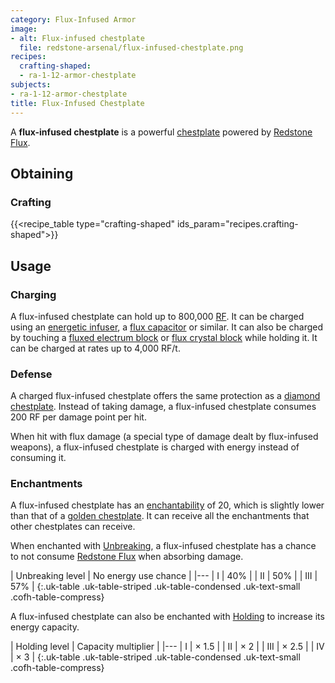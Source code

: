 ```yaml
---
category: Flux-Infused Armor
image:
- alt: Flux-infused chestplate
  file: redstone-arsenal/flux-infused-chestplate.png
recipes:
  crafting-shaped:
  - ra-1-12-armor-chestplate
subjects:
- ra-1-12-armor-chestplate
title: Flux-Infused Chestplate
---
```


A **flux-infused chestplate** is a powerful
[chestplate](https://minecraft.gamepedia.com/Chestplate) powered by [Redstone
Flux](/docs/redstone-flux/).


Obtaining
---------

### Crafting
{{<recipe_table type="crafting-shaped" ids_param="recipes.crafting-shaped">}}


Usage
-----

### Charging
A flux-infused chestplate can hold up to 800,000 [RF](/docs/redstone-flux/).
It can be charged using an [energetic
infuser](../../thermal-expansion/energetic-infuser/), a [flux
capacitor](../../thermal-expansion/flux-capacitor/) or similar. It can also be
charged by touching a [fluxed electrum block](../fluxed-electrum-block/) or
[flux crystal block](../flux-crystal-block) while holding it. It can be charged
at rates up to 4,000 RF/t.

### Defense
A charged flux-infused chestplate offers the same protection as a [diamond
chestplate](https://minecraft.gamepedia.com/Diamond_Chestplate). Instead of
taking damage, a flux-infused chestplate consumes 200 RF per damage point per
hit.

When hit with flux damage (a special type of damage dealt by flux-infused
weapons), a flux-infused chestplate is charged with energy instead of consuming
it.

### Enchantments
A flux-infused chestplate has an
[enchantability](https://minecraft.gamepedia.com/Enchantability) of 20, which is
slightly lower than that of a [golden
chestplate](https://minecraft.gamepedia.com/Golden_Chestplate). It can receive
all the enchantments that other chestplates can receive.

When enchanted with [Unbreaking](https://minecraft.gamepedia.com/Unbreaking), a
flux-infused chestplate has a chance to not consume [Redstone
Flux](/docs/redstone-flux/) when absorbing damage.

| Unbreaking level | No energy use chance |
|---
| I | 40% |
| II | 50% |
| III | 57% |
{:.uk-table .uk-table-striped .uk-table-condensed .uk-text-small .cofh-table-compress}

A flux-infused chestplate can also be enchanted with
[Holding](../../cofh-core/holding/) to increase its energy capacity.

| Holding level | Capacity multiplier |
|---
| I | × 1.5 |
| II | × 2 |
| III | × 2.5 |
| IV | × 3 |
{:.uk-table .uk-table-striped .uk-table-condensed .uk-text-small .cofh-table-compress}
